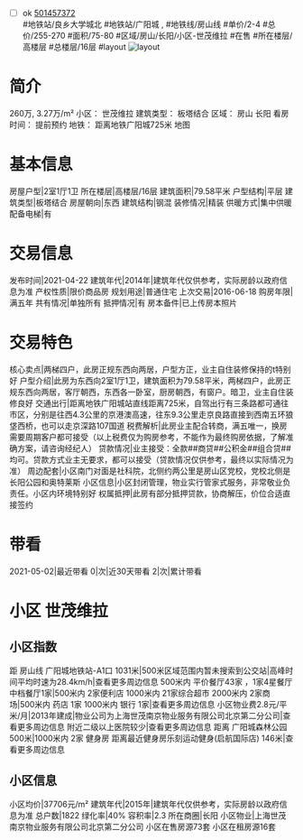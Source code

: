 - [ ] ok [501457372](https://bj.5i5j.com/ershoufang/501457372.html)  
 #地铁站/良乡大学城北 #地铁站/广阳城 ,  #地铁线/房山线
#单价/2-4 #总价/255-270 #面积/75-80   #区域/房山/长阳/小区-世茂维拉 #在售 #所在楼层/高楼层 #总楼层/16层 #layout 
![layout](http://image2a.5i5j.com/scm/HOUSE_CUSTOMER/8eb74115fc4c4ed5bb49182414f0c1ec.jpg_P5.jpg) 
# 简介 
 260万,  3.27万/m² 
小区： 世茂维拉
建筑类型： 板塔结合
区域： 房山 长阳
看房时间： 提前预约
地铁： 距离地铁广阳城725米 地图
# 基本信息 
 房屋户型|2室1厅1卫
所在楼层|高楼层/16层
建筑面积|79.58平米
户型结构|平层
建筑类型|板塔结合
房屋朝向|东西
建筑结构|钢混
装修情况|精装
供暖方式|集中供暖
配备电梯|有
# 交易信息 
 发布时间|2021-04-22
建筑年代|2014年|建筑年代仅供参考，实际房龄以政府信息为准
产权性质|限价商品房
规划用途|普通住宅
上次交易|2016-06-18
购房年限|满五年
共有情况|单独所有
抵押情况|有
房本备件|已上传房本照片
# 交易特色 
 核心卖点|两梯四户，此房正规东西向两居，户型方正，业主自住装修保持的t特别好
户型介绍|此房为东西向2室1厅1卫，建筑面积为79.58平米，两梯四户，此房正规东西向两居，客厅朝西，东西各一卧室，厨房朝西，有窗户。暗卫，业主自住装修良好
交通出行|距离地铁广阳城站直线距离725米，自驾出行有三条路都可通往市区，分别是往西4.3公里的京港澳高速，往东9.3公里走京良路直接到西南五环狼垡西桥，也可以走京深路107国道
税费解析|此房业主配合转商，满五唯一，换房需要周期客户都可接受（以上税费仅为购房参考，不能作为最终购房依据，了解准确方案，请咨询经纪人）
贷款情况|业主接受：全款##商贷##公积金##组合贷##均可。贷款方式业主无要求，都可以接受（贷款情况仅供参考，最终以实际情况为准）
周边配套|小区南门对面是社科院，北侧约两公里是房山区党校，党校北侧是长阳公园和奥特莱斯
小区信息|小区封闭管理，物业实行管家式服务，非常敬业负责任。小区内环境特别好
权属抵押|此房有部分抵押贷款，协商解压，价位合适直接签约
# 带看 
 2021-05-02|最近带看	 0|次|近30天带看	 2|次|累计带看
# 小区 世茂维拉
## 小区指数 
 距 房山线 广阳城地铁站-A1口 1031米|500米区域范围内暂未搜索到公交站|高峰时间平均时速为28.4km/h|查看更多周边信息
500米内 平价餐厅43家 ，1家4星餐厅
中档餐厅1家|500米内 2家便利店
1000米内 21家综合超市
2000米内 2家商场|500米内 药店 1家
1000米内 银行 1家|查看更多周边信息
小区物业费2.8元/平米/月|2013年建成|物业公司为上海世茂南京物业服务有限公司北京第二分公司|查看更多周边信息
附近二级以上医院较少|查看更多周边信息
距离 广阳城森林公园 500米|1000米内 2家 健身房
距离最近健身房乐刻运动健身(启航国际店) 146米|查看更多周边信息
## 小区信息 
 小区均价|37706元/m²
建筑年代|2015年|建筑年代仅供参考，实际房龄以政府信息为准
总户数|1822
绿化率|40%
容积率|2.3
所在商圈|长阳
小区物业|上海世茂南京物业服务有限公司北京第二分公司
小区在售房源73套
小区在租房源16套

